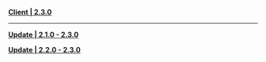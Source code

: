 **[Client | 2.3.0](https://hk4e-download.oss-cn-shanghai.aliyuncs.com/client_app/download/pc_zip/20211117173857_8JkfDHNPmqKi67qR/YuanShen_2.3.0.zip)**

---

**[Update | 2.1.0 - 2.3.0](https://hk4e-download.oss-cn-shanghai.aliyuncs.com/client_app/update/hk4e_cn/18/game_2.1.0_2.3.0_diff_7h1m5EZuVU6otB9I.zip)**

**[Update | 2.2.0 - 2.3.0](https://hk4e-download.oss-cn-shanghai.aliyuncs.com/client_app/update/hk4e_cn/18/game_2.2.0_2.3.0_diff_EtexVWZo01qNRsAD.zip)**
